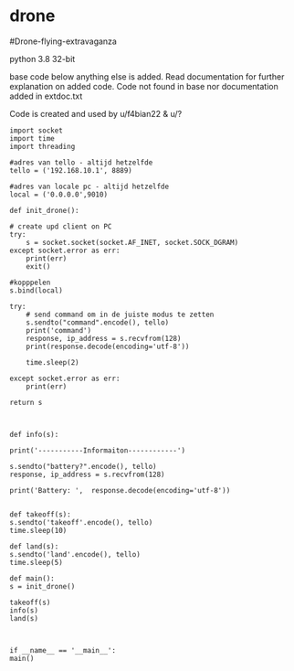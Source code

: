 # drone

#Drone-flying-extravaganza

python 3.8 32-bit

base code below anything else is added.
Read documentation for further explanation on added code. Code not found in base nor documentation added in extdoc.txt

Code is created and used by u/f4bian22 & u/?


	import socket
	import time
	import threading

	#adres van tello - altijd hetzelfde
	tello = ('192.168.10.1', 8889)

	#adres van locale pc - altijd hetzelfde
	local = ('0.0.0.0',9010)

	def init_drone():
 
    # create upd client on PC
    try:
        s = socket.socket(socket.AF_INET, socket.SOCK_DGRAM)
    except socket.error as err:
        print(err)
        exit()
        
    #kopppelen
    s.bind(local)
   
    try:
        # send command om in de juiste modus te zetten
        s.sendto("command".encode(), tello)
        print('command')
        response, ip_address = s.recvfrom(128)
        print(response.decode(encoding='utf-8'))
        
        time.sleep(2)
        
    except socket.error as err:
        print(err)
 
    return s


 
	def info(s):

    print('-----------Informaiton------------')
    
    s.sendto("battery?".encode(), tello)
    response, ip_address = s.recvfrom(128)

    print('Battery: ',  response.decode(encoding='utf-8'))
   
 
	def takeoff(s):
    s.sendto('takeoff'.encode(), tello)
    time.sleep(10)
 
	def land(s):
    s.sendto('land'.encode(), tello)
    time.sleep(5)
 
	def main():
    s = init_drone()

    takeoff(s)
    info(s)
    land(s)


 
	if __name__ == '__main__':
    main()
